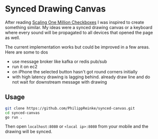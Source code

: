 # Synced Drawing Canvas

After reading
[Scaling One Million Checkboxes](https://eieio.games/essays/scaling-one-million-checkboxes/)
I was inspired to create something similar. My ideas were a synced drawing
canvas or a keyboard where every sound will be propagated to all devices that
opened the page as well.

The current implementation works but could be improved in a few areas. Here are
some to dos

- use message broker like kafka or redis pub/sub
- run it on ec2
- on iPhone the selected button hasn't got round corners initially
- with high latency drawing is lagging behind. already draw line and do not wait
  for downstream message with drawing

## Usage

```sh
git clone https://github.com/PhilippReinke/synced-canvas.git
cd synced-canvas
go run .
```

Then open `localhost:8080` or `<local ip>:8080` from your mobile and the drawing
will be synced.
